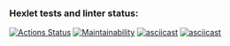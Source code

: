 ### Hexlet tests and linter status:
[![Actions Status](https://github.com/kobayskiy/frontend-project-44/actions/workflows/hexlet-check.yml/badge.svg)](https://github.com/kobayskiy/frontend-project-44/actions)
[![Maintainability](https://api.codeclimate.com/v1/badges/a4a24dfe5c943daea9c5/maintainability)](https://codeclimate.com/github/kobayskiy/frontend-project-44/maintainability)
[![asciicast](https://asciinema.org/a/kEm7HZI9HFdm7xjNHIR6jCHU2.svg)](https://asciinema.org/a/kEm7HZI9HFdm7xjNHIR6jCHU2)
[![asciicast](https://asciinema.org/a/2WpRMNFtWEhtCLNxesy6601eG.svg)](https://asciinema.org/a/2WpRMNFtWEhtCLNxesy6601eG)